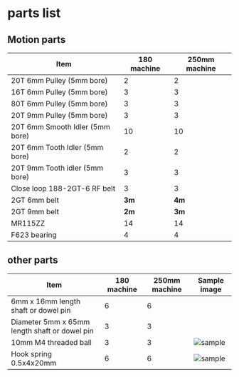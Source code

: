 # parts list

## Motion parts

| Item                            | 180 machine | 250mm machine |
| ------------------------------- | ----------- | ------------- |
| 20T 6mm Pulley (5mm bore)       | 2           | 2             |
| 16T 6mm Pulley (5mm bore)       | 3           | 3             |
| 80T 6mm Pulley (5mm bore)       | 3           | 3             |
| 20T 9mm Pulley (5mm bore)       | 3           | 3             |
| 20T 6mm Smooth Idler (5mm bore) | 10          | 10            |
| 20T 6mm Tooth Idler (5mm bore)  | 2           | 2             |
| 20T 9mm Tooth idler (5mm bore)  | 3           | 3             |
| Close loop 188-2GT-6 RF belt    | 3           | 3             |
| 2GT 6mm belt                    | **3m**      | **4m**        |
| 2GT 9mm belt                    | **2m**      | **3m**        |
| MR115ZZ                         | 14          | 14            |
| F623 bearing                    | 4           | 4             |

## other parts

| Item                                          | 180 machine | 250mm machine | Sample image                                                                                                                                                                                        |
| --------------------------------------------- | ----------- | ------------- | --------------------------------------------------------------------------------------------------------------------------------------------------------------------------------------------------- |
| 6mm x 16mm length shaft or dowel pin          | 6           | 6             |                                                                                                                                                                                                     |
| Diameter 5mm x 65mm length shaft or dowel pin | 3           | 3             |                                                                                                                                                                                                     |
| 10mm M4 threaded ball                         | 3           | 3             | ![sample](https://ae01.alicdn.com/kf/Hd259e38ab717427fafd716ef744f3922C/KingRoon-10pcs-20pcs-10mm-M4-Threaded-K800-Steel-Ball-Bearings-Rod-End-For-3D-Printer-Reprap.jpg_Q90.jpg_.webp)             |
| Hook spring 0.5x4x20mm                        | 6           | 6             | ![sample](https://ae01.alicdn.com/kf/H8f000673fc024e97adf8d748615d1883E/304-Stainless-Steel-S-Hook-Cylindroid-Helical-Coil-Pullback-Extension-Tension-Spring-Wire-Diameter-0-3mm.jpg_Q90.jpg_.webp) |
